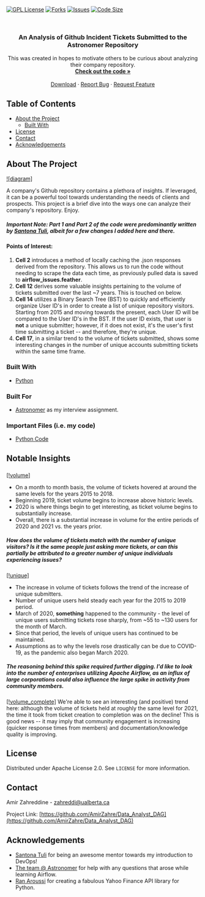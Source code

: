<!-- PROJECT SHIELDS -->
[![GPL License][license-shield]][license-url]
[![Forks][forks-shield]][forks-url]
[![Issues][issues-shield]][issues-url]
[![Code Size][cSize-shield]][cSize-url]


<!-- PROJECT LOGO -->
<br />
  <h3 align="center">An Analysis of Github Incident Tickets Submitted to the Astronomer Repository</h3>

  <p align="center">
    This was created in hopes to motivate others to be curious about analyzing their company repository.
    <br />
    <a href="https://github.com/AmirZahre/Github_Org_Repo_Analysis/"><strong>Check out the code »</strong></a>
    <br />
    <br />
    <a href="https://github.com/AmirZahre/Github_Org_Repo_Analysis/releases/tag/Astronomer">Download</a>
    ·
    <a href="https://github.com/AmirZahre/Github_Org_Repo_Analysis/issues">Report Bug</a>
    ·
    <a href="https://github.com/AmirZahre/Github_Org_Repo_Analysis/issues">Request Feature</a>
  </p>
</p>


<!-- TABLE OF CONTENTS -->
## Table of Contents

* [About the Project](#about-the-project)
  * [Built With](#built-with)
* [License](#license)
* [Contact](#contact)
* [Acknowledgements](#acknowledgements)


<!-- ABOUT THE PROJECT -->
## About The Project
  
[![diagram]](#)  

A company's Github repository contains a plethora of insights. If leveraged, it can be a powerful tool towards understanding the needs of clients and prospects. This project is a brief dive into the ways one can analyze their company's repository. Enjoy.

##### Important Note: Part 1 and Part 2 of the code were predominantly written by [Santona Tuli](https://www.linkedin.com/in/santona-tuli/), albeit for a few changes I added here and there.

#### Points of Interest:
1. <b>Cell 2</b> introduces a method of locally caching the .json responses derived from the repository. This allows us to run the code without needing to scrape the data each time, as previously pulled data is saved to <b>airflow_issues.feather</b>.
2. <b>Cell 12</b> derives some valuable insights pertaining to the volume of tickets submitted over the last ~7 years. This is touched on below.
3. <b>Cell 14</b> utilizes a Binary Search Tree (BST) to quickly and efficiently organize User ID's in order to create a list of unique repository visitors. Starting from 2015 and moving towards the present, each User ID will be compared to the User ID's in the BST. If the user ID exists, that user is <b>not</b> a unique submitter; however, if it does not exist, it's the user's first time submitting a ticket -- and therefore, they're unique.
4. <b>Cell 17</b>, in a similar trend to the volume of tickets submitted, shows some interesting changes in the number of unique accounts submitting tickets within the same time frame.
  
### Built With
* [Python](https://www.python.org/)


### Built For
 * [Astronomer](https://www.astronomer.io/) as my interview assignment.
  
### Important Files (i.e. my code)
 * [Python Code](https://github.com/AmirZahre/Github_Org_Repo_Analysis/blob/main/jupyter_notebook.ipynb)
 
 
## Notable Insights
### 
[[!volume]](#)
 * On a month to month basis, the volume of tickets hovered at around the same levels for the years 2015 to 2018.
 * Beginning 2019, ticket volume begins to increase above historic levels.
 * 2020 is where things begin to get interesting, as ticket volume begins to substantially increase.
 * Overall, there is a substantial increase in volume for the entire periods of 2020 and 2021 vs. the years prior.
##### How does the volume of tickets match with the number of unique visitors? Is it the same people just asking more tickets, or can this partially be attributed to a greater number of unique individuals experiencing issues?
 
[[!unique]](#)

* The increase in volume of tickets follows the trend of the increase of unique submitters.
* Number of unique users held steady each year for the 2015 to 2019 period.
* March of 2020, <b>something</b> happened to the community - the level of unique users submitting tickets rose sharply, from ~55 to    ~130 users for the month of March.
* Since that period, the levels of unique users has continued to be maintained.
* Assumptions as to why the levels rose drastically can be due to COVID-19, as the pandemic also began March 2020.
##### The reasoning behind this spike required further digging. I'd like to look into the number of enterprises utilizing Apache Airflow, as an influx of large corporations could also influence the large spike in activity from community members.

[[!volume_complete]](#)
We're able to see an interesting (and positive) trend here: although the volume of tickets held at roughly the same level for 2021, the time it took from ticket creation to completion was on the decline! This is good news -- it may imply that community engagement is increasing (quicker response times from members) and documentation/knowledge quality is improving.
  
<!-- LICENSE -->
## License

Distributed under Apache License 2.0. See `LICENSE` for more information.



<!-- CONTACT -->
## Contact

Amir Zahreddine - zahreddi@ualberta.ca

Project Link: [https://github.com/AmirZahre/Data_Analyst_DAG](https://github.com/AmirZahre/Data_Analyst_DAG)



<!-- ACKNOWLEDGEMENTS -->
## Acknowledgements
* [Santona Tuli](https://www.linkedin.com/in/santona-tuli/) for being an awesome mentor towards my introduction to DevOps!
* [The team @ Astronomer](https://www.astronomer.io/) for help with any questions that arose while learning Airflow.
* [Ran Aroussi](https://pypi.org/user/ranaroussi/) for creating a fabulous Yahoo Finance API library for Python.

  
<!-- MARKDOWN LINKS & IMAGES -->
[license-shield]: https://img.shields.io/github/license/AmirZahre/Data_Analyst_DAG
[license-url]: https://github.com/AmirZahre/Data_Analyst_DAG/blob/main/LICENSE.md
[issues-shield]: https://img.shields.io/github/issues/AmirZahre/Data_Analyst_DAG
[issues-url]: https://github.com/AmirZahre/Data_Analyst_DAG/issues
[forks-shield]: https://img.shields.io/github/forks/AmirZahre/Data_Analyst_DAG
[forks-url]: https://github.com/AmirZahre/Data_Analyst_Dag/network/members
[cSize-shield]: https://img.shields.io/github/languages/code-size/AmirZahre/Data_Analyst_Dag
[cSize-url]: https://github.com/AmirZahre/Data_Analyst_DAG
[volume]: images/volume.png
[unique]: images/unique.png
[volume_complete]: images/volume_complete.png

  
  
